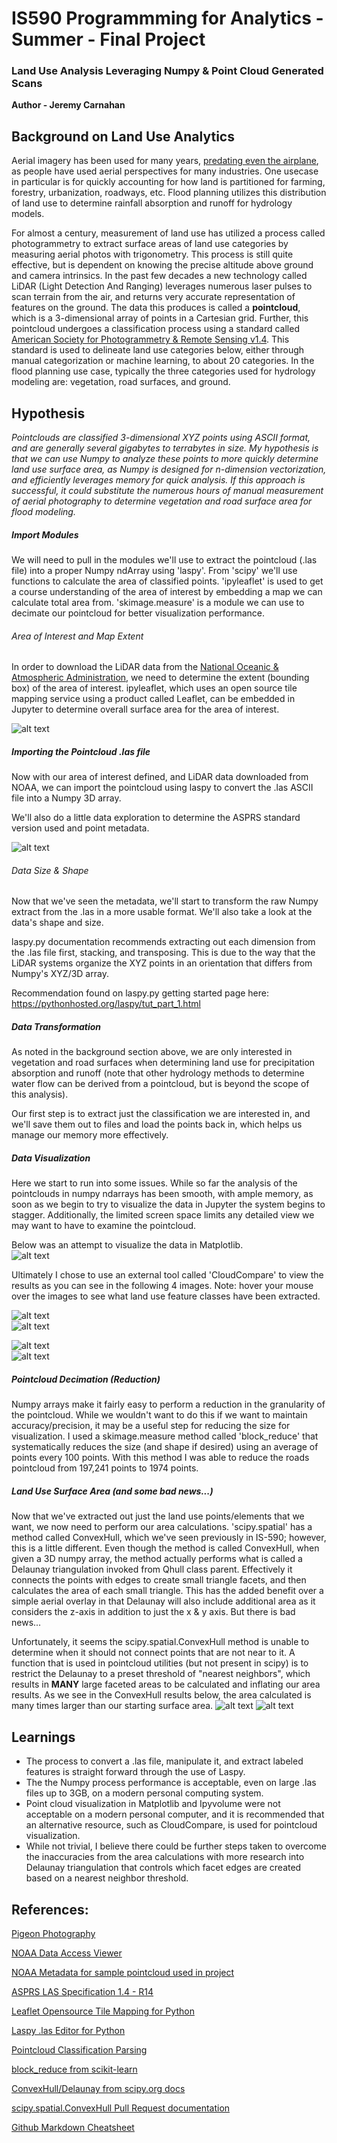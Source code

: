 # IS590 Programmming for Analytics - Summer - Final Project

### Land Use Analysis Leveraging Numpy & Point Cloud Generated Scans
**Author - Jeremy Carnahan**
 
 
## Background on Land Use Analytics
Aerial imagery has been used for many years, [predating even the airplane](https://en.wikipedia.org/wiki/Pigeon_photography), as people have used aerial perspectives for many industries.  One usecase in particular is for quickly accounting for how land is partitioned for farming, forestry, urbanization, roadways, etc. Flood planning utilizes this distribution of land use to determine rainfall absorption and runoff for hydrology models.

For almost a century, measurement of land use has utilized a process called photogrammetry to extract surface areas of land use categories by measuring aerial photos with trigonometry.  This process is still quite effective, but is dependent on knowing the precise altitude above ground and camera intrinsics.  In the past few decades a new technology called LiDAR (Light Detection And Ranging) leverages numerous laser pulses to scan terrain from the air, and returns very accurate representation of features on the ground.  The data this produces is called a **pointcloud**, which is a 3-dimensional array of points in a Cartesian grid.  Further, this pointcloud undergoes a classification process using a standard called [American Society for Photogrammetry & Remote Sensing v1.4](http://www.asprs.org/wp-content/uploads/2019/03/LAS_1_4_r14.pdf).  This standard is used to delineate land use categories below, either through manual categorization or machine learning, to about 20 categories.  In the flood planning use case, typically the three categories used for hydrology modeling are: vegetation, road surfaces, and ground. 


## Hypothesis
_Pointclouds are classified 3-dimensional XYZ points using ASCII format, and are generally several gigabytes to terrabytes in size.  My hypothesis is that we can use Numpy to analyze these points to more quickly determine land use surface area, as Numpy is designed for n-dimension vectorization, and efficiently leverages memory for quick analysis.  If this approach is successful, it could substitute the numerous hours of manual measurement of aerial photography to determine vegetation and road surface area for flood modeling._


##### Import Modules
We will need to pull in the modules we'll use to extract the pointcloud (.las file) into a proper Numpy ndArray using 'laspy'. 
From 'scipy' we'll use functions to calculate the area of classified points. 
'ipyleaflet' is used to get a course understanding of the area of interest by embedding a map we can calculate total area from.
'skimage.measure' is a module we can use to decimate our pointcloud for better visualization performance.


###### Area of Interest and Map Extent
In order to download the LiDAR data from the [National Oceanic & Atmospheric Administration](https://coast.noaa.gov/dataviewer/#/lidar/search/), we need to determine the extent (bounding box) of the area of interest.  ipyleaflet, which uses an open source tile mapping service using a product called Leaflet, can be embedded in Jupyter to determine overall surface area for the area of interest.  

![alt text](https://github.com/flyboy1378/Final_Projects_Su2020/blob/master/Data/Screenshots/map.JPG "Area of Interest")


##### Importing the Pointcloud .las file
Now with our area of interest defined, and LiDAR data downloaded from NOAA, we can import the pointcloud using laspy to convert the .las ASCII file into a Numpy 3D array. 

We'll also do a little data exploration to determine the ASPRS standard version used and point metadata.

![alt text](https://github.com/flyboy1378/Final_Projects_Su2020/blob/master/Data/Screenshots/all_classes_canted.JPG "All Feature Classes")


###### Data Size & Shape
Now that we've seen the metadata, we'll start to transform the raw Numpy extract from the .las in a more usable format.  We'll also take a look at the data's shape and size.

laspy.py documentation recommends extracting out each dimension from the .las file first, stacking, and transposing.  This is due to the way that the LiDAR systems organize the XYZ points in an orientation that differs from Numpy's XYZ/3D array. 

Recommendation found on laspy.py getting started page here: https://pythonhosted.org/laspy/tut_part_1.html


##### Data Transformation
As noted in the background section above, we are only interested in vegetation and road surfaces when determining land use for precipitation absorption and runoff (note that other hydrology methods to determine water flow can be derived from a pointcloud, but is beyond the scope of this analysis).  

Our first step is to extract just the classification we are interested in, and we'll save them out to files and load the points back in, which helps us manage our memory more effectively.  


##### Data Visualization
Here we start to run into some issues.  While so far the analysis of the pointclouds in numpy ndarrays has been smooth, with ample memory, as soon as we begin to try to visualize the data in Jupyter the system begins to stagger.  Additionally, the limited screen space limits any detailed view we may want to have to examine the pointcloud.

Below was an attempt to visualize the data in Matplotlib.  
![alt text](https://github.com/flyboy1378/Final_Projects_Su2020/blob/master/Data/Screenshots/matplotlib_roads.JPG "Matplotlib plot of Roads class") 


Ultimately I chose to use an external tool called 'CloudCompare' to view the results as you can see in the following 4 images.  Note: hover your mouse over the images to see what land use feature classes have been extracted. 

![alt text](https://github.com/flyboy1378/Final_Projects_Su2020/blob/master/Data/Screenshots/all_classes.JPG "All Feature Classes")  
![alt text](https://github.com/flyboy1378/Final_Projects_Su2020/blob/master/Data/Screenshots/ground.JPG "Ground") 

![alt text](https://github.com/flyboy1378/Final_Projects_Su2020/blob/master/Data/Screenshots/vegetation.JPG "Vegetation")  
![alt text](https://github.com/flyboy1378/Final_Projects_Su2020/blob/master/Data/Screenshots/roads.JPG "Roads")

##### Pointcloud Decimation (Reduction)
Numpy arrays make it fairly easy to perform a reduction in the granularity of the pointcloud. While we wouldn't want to do this if we want to maintain accuracy/precision, it may be a useful step for reducing the size for visualization. I used a skimage.measure method called 'block_reduce' that systematically reduces the size (and shape if desired) using an average of points every 100 points.  With this method I was able to reduce the roads pointcloud from 197,241 points to 1974 points.  
  


##### Land Use Surface Area (and some bad news...)
Now that we've extracted out just the land use points/elements that we want, we now need to perform our area calculations.  'scipy.spatial' has a method called ConvexHull, which we've seen previously in IS-590; however, this is a little different.  Even though the method is called ConvexHull, when given a 3D numpy array, the method actually performs what is called a Delaunay triangulation invoked from Qhull class parent.  Effectively it connects the points with edges to create small triangle facets, and then calculates the area of each small triangle.  This has the added benefit over a simple aerial overlay in that Delaunay will also include additional area as it considers the z-axis in addition to just the x & y axis.  But there is bad news...

Unfortunately, it seems the scipy.spatial.ConvexHull method is unable to determine when it should not connect points that are not near to it.  A function that is used in pointcloud utilities (but not present in scipy) is to restrict the Delaunay to a preset threshold of "nearest neighbors", which results in **MANY** large faceted areas to be calculated and inflating our area results.  As we see in the ConvexHull results below, the area calculated is many times larger than our starting surface area.
![alt text](https://github.com/flyboy1378/Final_Projects_Su2020/blob/master/Data/Screenshots/roads_intensity.JPG "Road Pointcloud")
![alt text](https://github.com/flyboy1378/Final_Projects_Su2020/blob/master/Data/Screenshots/roads_mesh.JPG "Roads with Delaunay Triangulation")


## Learnings

* The process to convert a .las file, manipulate it, and extract labeled features is straight forward through the use of Laspy.
* The the Numpy process performance is acceptable, even on large .las files up to 3GB, on a modern personal computing system.
* Point cloud visualization in Matplotlib and Ipyvolume were not acceptable on a modern personal computer, and it is recommended that an alternative resource, such as CloudCompare, is used for pointcloud visualization. 
* While not trivial, I believe there could be further steps taken to overcome the inaccuracies from the area calculations with more research into Delaunay triangulation that controls which facet edges are created based on a nearest neighbor threshold.





## References:

[Pigeon Photography](https://en.wikipedia.org/wiki/Pigeon_photography)

[NOAA Data Access Viewer](https://coast.noaa.gov/dataviewer/#/lidar/search/)

[NOAA Metadata for sample pointcloud used in project](https://github.com/flyboy1378/Final_Projects_Su2020/tree/master/Data/Metadata)

[ASPRS LAS Specification 1.4 - R14](http://www.asprs.org/wp-content/uploads/2019/03/LAS_1_4_r14.pdf)

[Leaflet Opensource Tile Mapping for Python](https://ipyleaflet.readthedocs.io/en/latest/api_reference/map.html#usage)

[Laspy .las Editor for Python](https://pythonhosted.org/laspy/tut_part_1.html)

[Pointcloud Classification Parsing](https://gis.stackexchange.com/questions/255833/classifying-lidar-ground-points-using-laspy)

[block_reduce from scikit-learn](https://scikit-image.org/docs/dev/api/skimage.measure.html#skimage.measure.block_reduce)

[ConvexHull/Delaunay from scipy.org docs](https://docs.scipy.org/doc/scipy/reference/generated/scipy.spatial.ConvexHull.html)

[scipy.spatial.ConvexHull Pull Request documentation](https://github.com/scipy/scipy/issues/12290)

[Github Markdown Cheatsheet](https://github.com/adam-p/markdown-here/wiki/Markdown-Cheatsheet)
